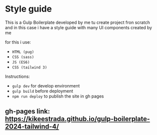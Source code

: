 # Style guide

This is a Gulp Boilerplate developed by me tu create project fron scratch and in this case i have a style guide with many UI components created by me

for this i use:

- `HTML (pug)`
- `CSS (sass)`
- `JS (ES6)`
- `CSS (tailwind 3)`

Instructions:

- `gulp dev` for develop environment
- `gulp build` before deployment
- `npm run deploy` to publish the site in gh pages

## gh-pages link: https://kikeestrada.github.io/gulp-boilerplate-2024-tailwind-4/
